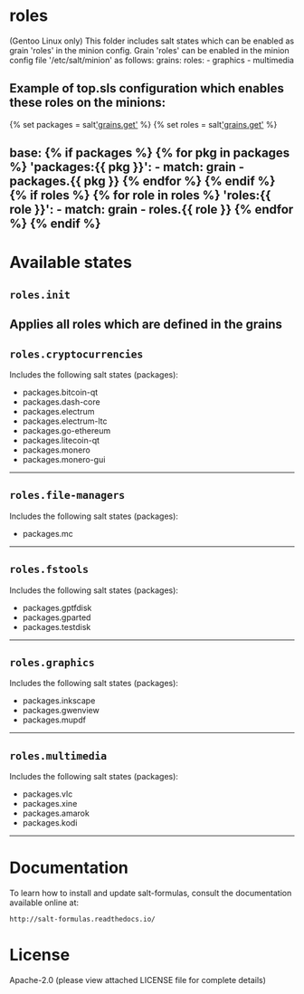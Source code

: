 roles
======================

(Gentoo Linux only)
This folder includes salt states which can be enabled as grain 'roles' in the minion config.
Grain 'roles' can be enabled in the minion config file '/etc/salt/minion' as follows:
grains:
  roles:
    - graphics
    - multimedia

Example of top.sls configuration which enables these roles on the minions:
----------------------
{% set packages = salt['grains.get']('packages', '') %}
{% set roles = salt['grains.get']('roles', '') %}

base:
{% if packages %}
{% for pkg in packages %}
  'packages:{{ pkg }}':
    - match: grain
    - packages.{{ pkg }}
{% endfor %}
{% endif %}
{% if roles %}
{% for role in roles %}
  'roles:{{ role }}':
    - match: grain
    - roles.{{ role }}
{% endfor %}
{% endif %}
----------------------


Available states
======================
``roles.init``
----------------------
Applies all roles which are defined in the grains
----------------------

``roles.cryptocurrencies``
----------------------
Includes the following salt states (packages):
  - packages.bitcoin-qt
  - packages.dash-core
  - packages.electrum
  - packages.electrum-ltc
  - packages.go-ethereum
  - packages.litecoin-qt
  - packages.monero
  - packages.monero-gui
----------------------

``roles.file-managers``
----------------------
Includes the following salt states (packages):
  - packages.mc
----------------------

``roles.fstools``
----------------------
Includes the following salt states (packages):
  - packages.gptfdisk
  - packages.gparted
  - packages.testdisk
----------------------

``roles.graphics``
----------------------
Includes the following salt states (packages):
  - packages.inkscape
  - packages.gwenview
  - packages.mupdf
----------------------

``roles.multimedia``
----------------------
Includes the following salt states (packages):
  - packages.vlc
  - packages.xine
  - packages.amarok
  - packages.kodi
----------------------

Documentation
======================

To learn how to install and update salt-formulas, consult the documentation
available online at:

    http://salt-formulas.readthedocs.io/

License
======================
Apache-2.0 (please view attached LICENSE file for complete details)
